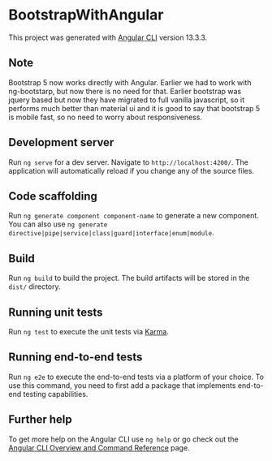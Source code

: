 # BootstrapWithAngular

This project was generated with [Angular CLI](https://github.com/angular/angular-cli) version 13.3.3.

## Note

Bootstrap 5 now works directly with Angular. Earlier we had to work with ng-bootstarp, but now there is no need for that. Earlier bootstrap was jquery based but now they have migrated to full vanilla javascript, so it performs much better than material ui and it is good to say that bootstrap 5 is mobile fast, so no need to worry about responsiveness.

## Development server

Run `ng serve` for a dev server. Navigate to `http://localhost:4200/`. The application will automatically reload if you change any of the source files.

## Code scaffolding

Run `ng generate component component-name` to generate a new component. You can also use `ng generate directive|pipe|service|class|guard|interface|enum|module`.

## Build

Run `ng build` to build the project. The build artifacts will be stored in the `dist/` directory.

## Running unit tests

Run `ng test` to execute the unit tests via [Karma](https://karma-runner.github.io).

## Running end-to-end tests

Run `ng e2e` to execute the end-to-end tests via a platform of your choice. To use this command, you need to first add a package that implements end-to-end testing capabilities.

## Further help

To get more help on the Angular CLI use `ng help` or go check out the [Angular CLI Overview and Command Reference](https://angular.io/cli) page.
